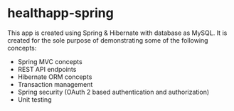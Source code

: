 # healthapp-spring

This app is created using Spring & Hibernate with database as MySQL. It is created for the sole purpose of demonstrating some of the following concepts:

 * Spring MVC concepts
 * REST API endpoints
 * Hibernate ORM concepts
 * Transaction management
 * Spring security (OAuth 2 based authentication and authorization)
 * Unit testing
